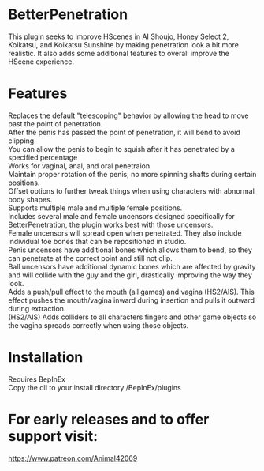 # BetterPenetration
This plugin seeks to improve HScenes in AI Shoujo, Honey Select 2, Koikatsu, and Koikatsu Sunshine by making penetration look a bit more realistic.  It also adds some additional features to overall improve the HScene experience.

# Features
Replaces the default "telescoping" behavior by allowing the head to move past the point of penetration.<br>
After the penis has passed the point of penetration, it will bend to avoid clipping.<br>
You can allow the penis to begin to squish after it has penetrated by a specified percentage<br>
Works for vaginal, anal, and oral penetraion.<br>
Maintain proper rotation of the penis, no more spinning shafts during certain positions.<br>
Offset options to further tweak things when using characters with abnormal body shapes.<br>
Supports multiple male and multiple female positions.<br>
Includes several male and female uncensors designed specifically for BetterPenetration, the plugin works best with those uncensors.<br>
Female uncensors will spread open when penetrated.  They also include individual toe bones that can be repositioned in studio.<br>
Penis uncensors have additional bones which allows them to bend, so they can penetrate at the correct point and still not clip.<br>
Ball uncensors have additional dynamic bones which are affected by gravity and will collide with the guy and the girl, drastically improving the way they look.<br>
Adds a push/pull effect to the mouth (all games) and vagina (HS2/AIS).  This effect pushes the mouth/vagina inward during insertion and pulls it outward during extraction.<br>
(HS2/AIS) Adds colliders to all characters fingers and other game objects so the vagina spreads correctly when using those objects.<br>

# Installation
Requires BepInEx<br>
Copy the dll to your install directory /BepInEx/plugins

# For early releases and to offer support visit:
https://www.patreon.com/Animal42069
